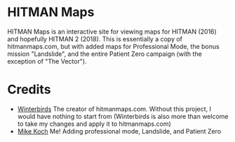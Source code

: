 # HITMAN Maps
HITMAN Maps is an interactive site for viewing maps for HITMAN (2016) and hopefully HITMAN 2 (2018). This is essentially a copy of hitmanmaps.com, but with added maps for Professional Mode, the bonus mission "Landslide", and the entire Patient Zero campaign (with the exception of "The Vector").

# Credits
- [Winterbirds](https://www.reddit.com/user/Winterbirds) The creator of hitmanmaps.com. Without this project, I would have nothing to start from (Winterbirds is also more than welcome to take my changes and apply it to hitmanmaps.com)
- [Mike Koch](https://mikekoch.me) Me! Adding professional mode, Landslide, and Patient Zero